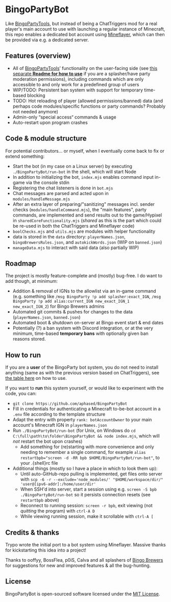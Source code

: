 # BingoPartyBot

Like [BingoPartyTools](https://github.com/aphased/BingoPartyTools?tab=readme-ov-file#all-available-commands),
but instead of being a ChatTriggers mod for a real player's main account to use
with launching a regular instance of Minecraft, this repo enables a dedicated
bot account using [Mineflayer](https://github.com/PrismarineJS/mineflayer),
which can then be provided via e.g. a dedicated server.


## Features (overview)

- All of [BingoPartyTools](https://github.com/aphased/BingoPartyTools?tab=readme-ov-file#all-available-commands
)’
functionality on the user-facing side (see [this separate **Readme for how to use**](https://github.com/aphased/BingoPartyCommands) if
you are a splasher/have party moderation permissions), including commands which
are only accessible to and only work for a predefined group of users
- WIP/TODO: Persistent ban system with support for temporary time-based blocking
- TODO: Hot reloading of player (allowed permissions/banned) data (and perhaps code modules/specific functions or party commands? Probably not needed anymore)
- Admin-only “special access“ commands & usage
- Auto-restart upon program crashes


## Code & module structure

For potential contributors… or myself, when I eventually come back to fix or
extend something:

- Start the bot (in my case on a Linux server) by executing
`./BingoPartyBot/run-bot` in the shell, which will start Node
- In addition to initializing the bot, `index.mjs` enables command input
in-game via the console stdin
- Registering the chat listeners is done in `bot.mjs`
- Chat messages are parsed and acted upon in `modules/handleMessage.mjs`
- After an extra layer of preparing/"sanitizing" messages incl. sender checks
(`modules/handleCommand.mjs`), the "main features", party commands, are implemented and send results out to the game/Hypixel in `sharedCoreFunctionality.mjs`
(_shared_ as this is the part which could be re-used in both
the ChatTriggers and Mineflayer code)
- `boolChecks.mjs` and `utils.mjs` are modules with helper functionality
- data is stored in the `data` directory: `playerNames.json`,
`bingoBrewersRules.json`, and `autokickWords.json` (WIP on `banned.json`)
- `manageData.mjs` to interact with said data (also partially WIP)


## Roadmap

The project is mostly feature-complete and (mostly) bug-free.
I do want to add though, at minimum:

- Addition & removal of IGNs to the allowlist via an in-game command
(e.g. something like `/msg BingoParty !p add splasher:exact_IGN`,
`/msg BingoParty !p add alias:current_IGN new_exact_IGN_1 new_exact_IGN_2`) for Bingo Brewers admins
- Automated git commits & pushes for changes to the data (`playerNames.json`, `banned.json`)
- Automated boot & shutdown on-server at Bingo event start & end dates
- Potentially (?) a ban system with Discord integration, or at the very minimum, time-based
**temporary bans** with optionally given ban reasons stored.


## How to run

If you are a **user** of the BingoParty bot system, you do not need to install
anything (same as with the previous version based on ChatTriggers),
see [the table here](https://github.com/aphased/BingoPartyTools?tab=readme-ov-file#all-available-commands) on how to use.

If you want to **run** this system yourself, or would like to experiment with
the code, you can:
- `git clone https://github.com/aphased/BingoPartyBot`
- Fill in credentials for authenticating a Minecraft to-be-bot account in a
`.env` file according to the template structure
- Adapt the entry with property `rank: botAccountOwner` to your main account's
Minecraft IGN in `playerNames.json`
- Run `./BingoPartyBot/run-bot` (for Unix, on Windows do
`cd C:\full\path\to\folder\BingoPartyBot && node index.mjs`, which will _not_
restart the bot upon crashes)
    - Add something for (re)starting with more convenience and only needing to remember a single command, for example `alias restartbpb="screen -d -RR bpb $HOME/BingoPartyBot/run-bot"`, to your .{shell}rc file
- Additional things (mostly so I have a place in which to look them up):
    - Until auto-GitHub-repo pulling is implemented, get files onto server with
    `scp -6 -r --exclude='node_modules/' "$HOME/workspace/dir/" 'user@[ipv6-addr]:/home/user/dir'`
    - When SSH'd into server, start a session using e.g. `screen -S bpb ./BingoPartyBot/run-bot`
    so it persists connection resets (see `restartbpb` above)
    - Reconnect to running session: `screen -r bpb`, exit viewing (not _quitting_ the program) with `ctrl-A D`
    - While viewing running session, make it scrollable with `ctrl-A [`


## Credits & thanks

Trypo wrote the initial port to a bot system using Mineflayer.
Massive thanks for kickstarting this idea into a project!

Thanks to ooffyy, BossFlea, p0iS, Calva and all splashers of
[Bingo Brewers](https://discord.gg/bingobrewers)
for suggestions for new and improved features & all the bug-hunting.


## License

BingoPartyBot is open-sourced software licensed under the [MIT License](https://opensource.org/licenses/MIT).
